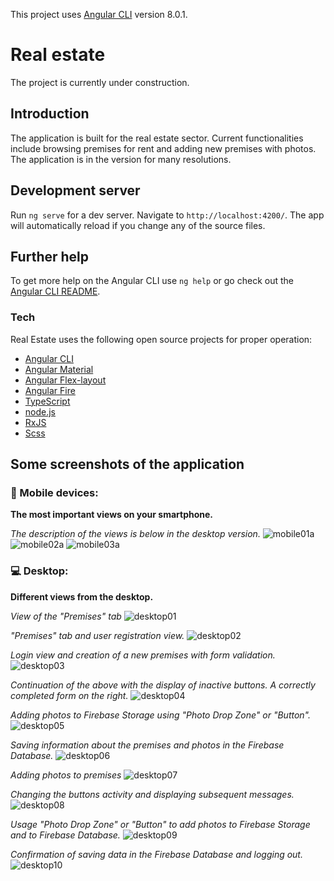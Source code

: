 This project uses [Angular CLI](https://github.com/angular/angular-cli) version 8.0.1.
# Real estate
The project is currently under construction.
## Introduction
The application is built for the real estate sector. Current functionalities include browsing premises for rent and adding new premises with photos. The application is in the version for many resolutions.
## Development server
Run `ng serve` for a dev server. Navigate to `http://localhost:4200/`. The app will automatically reload if you change any of the source files.
## Further help
To get more help on the Angular CLI use `ng help` or go check out the [Angular CLI README](https://github.com/angular/angular-cli/blob/master/README.md).
### Tech
Real Estate uses the following open source projects for proper operation:
* [Angular CLI](https://github.com/angular/angular-cli)
* [Angular Material](https://material.angular.io)
* [Angular Flex-layout](https://github.com/angular/flex-layout)
* [Angular Fire](https://github.com/angular/flex-layout)
* [TypeScript](https://github.com/microsoft/TypeScript)
* [node.js](https://nodejs.org/en/)
* [RxJS](https://github.com/ReactiveX/rxjs)
* [Scss](https://github.com/sass)
## Some screenshots of the application
### :iphone: Mobile devices:
**The most important views on your smartphone.**  

*The description of the views is below in the desktop version.*
![mobile01a](https://user-images.githubusercontent.com/5839775/59636718-866bc180-9154-11e9-99f7-d864e9ad0b3d.jpg)
![mobile02a](https://user-images.githubusercontent.com/5839775/59637788-f24f2980-9156-11e9-8d9c-0eba307d7352.jpg)
![mobile03a](https://user-images.githubusercontent.com/5839775/59637813-fd09be80-9156-11e9-86b3-21c94a98d108.jpg)
### :computer: Desktop: 
**Different views from the desktop.**  

*View of the "Premises" tab*
![desktop01](https://user-images.githubusercontent.com/5839775/59636685-676d2f80-9154-11e9-8ab2-3a8c9f1e18f3.jpg)  

*"Premises" tab and user registration view.*
![desktop02](https://user-images.githubusercontent.com/5839775/59637904-35a99800-9157-11e9-8975-f884a77365b0.jpg)  

*Login view and creation of a new premises with form validation.*
![desktop03](https://user-images.githubusercontent.com/5839775/59637905-36422e80-9157-11e9-9902-039673054ba0.jpg)  

*Continuation of the above with the display of inactive buttons. A correctly completed form on the right.*
![desktop04](https://user-images.githubusercontent.com/5839775/59637958-596cde00-9157-11e9-9c48-88f90775f189.jpg)  

*Adding photos to Firebase Storage using "Photo Drop Zone" or "Button".*
![desktop05](https://user-images.githubusercontent.com/5839775/59637959-596cde00-9157-11e9-8750-a3f442fbbd19.jpg)  

*Saving information about the premises and photos in the Firebase Database.*
![desktop06](https://user-images.githubusercontent.com/5839775/59637960-596cde00-9157-11e9-8541-3ef0dad1b876.jpg)  

*Adding photos to premises*
![desktop07](https://user-images.githubusercontent.com/5839775/59637961-596cde00-9157-11e9-90b6-97cfdfcde26b.jpg)  

*Changing the buttons activity and displaying subsequent messages.*
![desktop08](https://user-images.githubusercontent.com/5839775/59637962-5a057480-9157-11e9-803e-c813db345e40.jpg)  

*Usage "Photo Drop Zone" or "Button" to add photos to Firebase Storage and to Firebase Database.*
![desktop09](https://user-images.githubusercontent.com/5839775/59638004-7dc8ba80-9157-11e9-9ffe-b81f588d44f9.jpg)  

*Confirmation of saving data in the Firebase Database and logging out.*
![desktop10](https://user-images.githubusercontent.com/5839775/59638005-7dc8ba80-9157-11e9-8c4d-ce9102765ae1.jpg)  